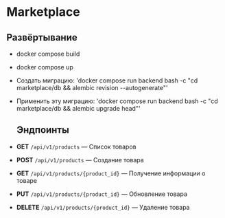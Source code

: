 # Marketplace

  ##  Развёртывание
- docker compose build
- docker compose up
- Создать миграцию:
  'docker compose run backend bash -c "cd marketplace/db && alembic revision --autogenerate"'
  
- Применить эту миграцию: 'docker compose run backend bash -c "cd marketplace/db && alembic upgrade head"'

  ## Эндпоинты

- **GET** `/api/v1/products` — Список товаров
- **POST** `/api/v1/products` — Создание товара
- **GET** `/api/v1/products/{product_id}` — Получение информации о товаре
- **PUT** `/api/v1/products/{product_id}` — Обновление товара
- **DELETE** `/api/v1/products/{product_id}` — Удаление товара
